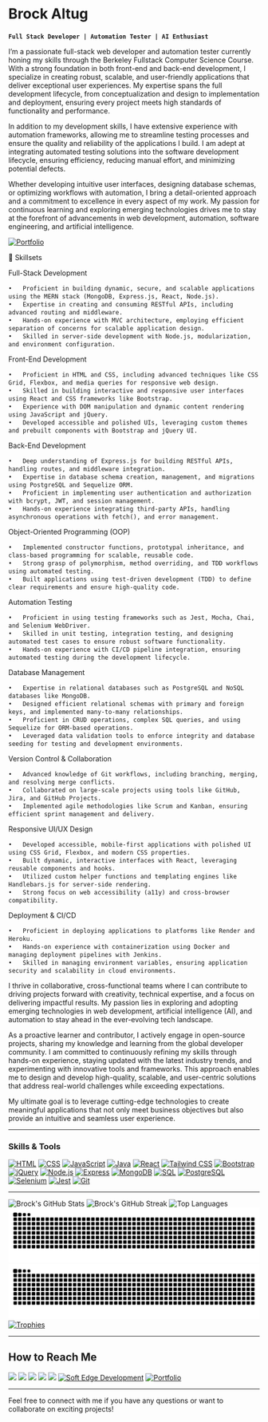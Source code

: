 # Brock Altug

**`Full Stack Developer | Automation Tester | AI Enthusiast`**


I’m a passionate full-stack web developer and automation tester currently honing my skills through the Berkeley Fullstack Computer Science Course. With a strong foundation in both front-end and back-end development, I specialize in creating robust, scalable, and user-friendly applications that deliver exceptional user experiences. My expertise spans the full development lifecycle, from conceptualization and design to implementation and deployment, ensuring every project meets high standards of functionality and performance.

In addition to my development skills, I have extensive experience with automation frameworks, allowing me to streamline testing processes and ensure the quality and reliability of the applications I build. I am adept at integrating automated testing solutions into the software development lifecycle, ensuring efficiency, reducing manual effort, and minimizing potential defects.

Whether developing intuitive user interfaces, designing database schemas, or optimizing workflows with automation, I bring a detail-oriented approach and a commitment to excellence in every aspect of my work. My passion for continuous learning and exploring emerging technologies drives me to stay at the forefront of advancements in web development, automation, software engineering, and artificial intelligence.

[![Portfolio](https://img.shields.io/badge/View%20Portfolio-FF5733?style=for-the-badge&logo=About.me&logoColor=white)](https://brockaltug.github.io/my-portfolio/)


🚀 Skillsets

Full-Stack Development

	•	Proficient in building dynamic, secure, and scalable applications using the MERN stack (MongoDB, Express.js, React, Node.js).
	•	Expertise in creating and consuming RESTful APIs, including advanced routing and middleware.
	•	Hands-on experience with MVC architecture, employing efficient separation of concerns for scalable application design.
	•	Skilled in server-side development with Node.js, modularization, and environment configuration.

Front-End Development

	•	Proficient in HTML and CSS, including advanced techniques like CSS Grid, Flexbox, and media queries for responsive web design.
	•	Skilled in building interactive and responsive user interfaces using React and CSS frameworks like Bootstrap.
	•	Experience with DOM manipulation and dynamic content rendering using JavaScript and jQuery.
	•	Developed accessible and polished UIs, leveraging custom themes and prebuilt components with Bootstrap and jQuery UI.

Back-End Development

	•	Deep understanding of Express.js for building RESTful APIs, handling routes, and middleware integration.
	•	Expertise in database schema creation, management, and migrations using PostgreSQL and Sequelize ORM.
	•	Proficient in implementing user authentication and authorization with bcrypt, JWT, and session management.
	•	Hands-on experience integrating third-party APIs, handling asynchronous operations with fetch(), and error management.

Object-Oriented Programming (OOP)

	•	Implemented constructor functions, prototypal inheritance, and class-based programming for scalable, reusable code.
	•	Strong grasp of polymorphism, method overriding, and TDD workflows using automated testing.
	•	Built applications using test-driven development (TDD) to define clear requirements and ensure high-quality code.

Automation Testing

	•	Proficient in using testing frameworks such as Jest, Mocha, Chai, and Selenium WebDriver.
	•	Skilled in unit testing, integration testing, and designing automated test cases to ensure robust software functionality.
	•	Hands-on experience with CI/CD pipeline integration, ensuring automated testing during the development lifecycle.

Database Management

	•	Expertise in relational databases such as PostgreSQL and NoSQL databases like MongoDB.
	•	Designed efficient relational schemas with primary and foreign keys, and implemented many-to-many relationships.
	•	Proficient in CRUD operations, complex SQL queries, and using Sequelize for ORM-based operations.
	•	Leveraged data validation tools to enforce integrity and database seeding for testing and development environments.

Version Control & Collaboration

	•	Advanced knowledge of Git workflows, including branching, merging, and resolving merge conflicts.
	•	Collaborated on large-scale projects using tools like GitHub, Jira, and GitHub Projects.
	•	Implemented agile methodologies like Scrum and Kanban, ensuring efficient sprint management and delivery.

Responsive UI/UX Design

	•	Developed accessible, mobile-first applications with polished UI using CSS Grid, Flexbox, and modern CSS properties.
	•	Built dynamic, interactive interfaces with React, leveraging reusable components and hooks.
	•	Utilized custom helper functions and templating engines like Handlebars.js for server-side rendering.
	•	Strong focus on web accessibility (a11y) and cross-browser compatibility.

Deployment & CI/CD

	•	Proficient in deploying applications to platforms like Render and Heroku.
	•	Hands-on experience with containerization using Docker and managing deployment pipelines with Jenkins.
	•	Skilled in managing environment variables, ensuring application security and scalability in cloud environments.


I thrive in collaborative, cross-functional teams where I can contribute to driving projects forward with creativity, technical expertise, and a focus on delivering impactful results. My passion lies in exploring and adopting emerging technologies in web development, artificial intelligence (AI), and automation to stay ahead in the ever-evolving tech landscape.

As a proactive learner and contributor, I actively engage in open-source projects, sharing my knowledge and learning from the global developer community. I am committed to continuously refining my skills through hands-on experience, staying updated with the latest industry trends, and experimenting with innovative tools and frameworks. This approach enables me to design and develop high-quality, scalable, and user-centric solutions that address real-world challenges while exceeding expectations.

My ultimate goal is to leverage cutting-edge technologies to create meaningful applications that not only meet business objectives but also provide an intuitive and seamless user experience.

---

### Skills & Tools

[![HTML](https://skillicons.dev/icons?i=html)](https://developer.mozilla.org/en-US/docs/Web/HTML)
[![CSS](https://skillicons.dev/icons?i=css)](https://developer.mozilla.org/en-US/docs/Web/CSS)
[![JavaScript](https://skillicons.dev/icons?i=js)](https://developer.mozilla.org/en-US/docs/Web/JavaScript)
[![Java](https://skillicons.dev/icons?i=java)](https://www.java.com/)
[![React](https://skillicons.dev/icons?i=react)](https://reactjs.org/)
[![Tailwind CSS](https://skillicons.dev/icons?i=tailwind)](https://tailwindcss.com/)
[![Bootstrap](https://skillicons.dev/icons?i=bootstrap)](https://getbootstrap.com/)
[![jQuery](https://skillicons.dev/icons?i=jquery)](https://jquery.com/)
[![Node.js](https://skillicons.dev/icons?i=nodejs)](https://nodejs.org/)
[![Express](https://skillicons.dev/icons?i=express)](https://expressjs.com/)
[![MongoDB](https://skillicons.dev/icons?i=mongodb)](https://www.mongodb.com/)
[![SQL](https://skillicons.dev/icons?i=sqlite)](https://www.sql.org/)
[![PostgreSQL](https://skillicons.dev/icons?i=postgres)](https://www.postgresql.org/)
[![Selenium](https://skillicons.dev/icons?i=selenium)](https://www.selenium.dev/)
[![Jest](https://skillicons.dev/icons?i=jest)](https://jestjs.io/)
[![Git](https://skillicons.dev/icons?i=git)](https://git-scm.com/)

---

![Brock's GitHub Stats](https://github-readme-stats.vercel.app/api?username=brockaltug&show_icons=true&theme=merko)
![Brock's GitHub Streak](https://streak-stats.demolab.com?user=brockaltug&theme=merko)
![Top Languages](https://github-readme-stats.vercel.app/api/top-langs/?username=brockaltug&layout=compact&theme=merko)
<img src="https://raw.githubusercontent.com/shahradelahi/shahradelahi/output/github-contribution-grid-snake-dark.svg#gh-dark-mode-only" alt="GitHub contribution grid snake animation" />
<img src="https://raw.githubusercontent.com/shahradelahi/shahradelahi/output/github-contribution-grid-snake.svg#gh-light-mode-only" alt="GitHub contribution grid snake animation" />
[![Trophies](https://github-profile-trophy.vercel.app/?username=brockaltug&theme=radical&margin-w=15&margin-h=15)](https://github.com/ryo-ma/github-profile-trophy)

---

## How to Reach Me

[![](https://img.shields.io/badge/-D14836?style=flat&logo=gmail&logoColor=white)](mailto:altugba99@gmail.com)
[![](https://img.shields.io/badge/-181717?style=flat&logo=github&logoColor=white)](https://github.com/brockaltug)
[![](https://img.shields.io/badge/-12100E?style=flat&logo=medium&logoColor=white)](https://medium.com/@brockaltug)
[![](https://img.shields.io/badge/-E4405F?style=flat&logo=instagram&logoColor=white)](https://instagram.com/softedgedev)
[![](https://img.shields.io/badge/-1DA1F2?style=flat&logo=x&logoColor=white)](https://twitter.com/softedgedev)
[![Soft Edge Development](https://img.shields.io/badge/Website-4CAF50?style=flat&logo=internet-explorer&logoColor=white)](https://softedgedevelopment.com)
[![Portfolio](https://img.shields.io/badge/View%20Portfolio-FF5733?style=for-the-badge&logo=About.me&logoColor=white)](https://brockaltug.github.io/my-portfolio/)  

---

Feel free to connect with me if you have any questions or want to collaborate on exciting projects!
